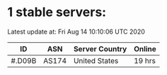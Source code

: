 # 1 stable servers:

Latest update at: Fri Aug 14 10:10:06 UTC 2020

| ID | ASN | Server Country | Online |
| -- | --- | -------------- | ------ |
| #.D09B | AS174 | United States | 19 hrs |

